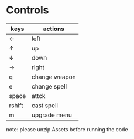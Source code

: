 # Controls
| keys | actions |
| ------ | ------ |
| ← | left |
| ↑ | up |
| ↓ | down |
| → | right |
| q | change weapon |
| e | change spell |
| space | attck |
| rshift | cast spell |
| m | upgrade menu|
 
note: please unzip Assets before running the code
